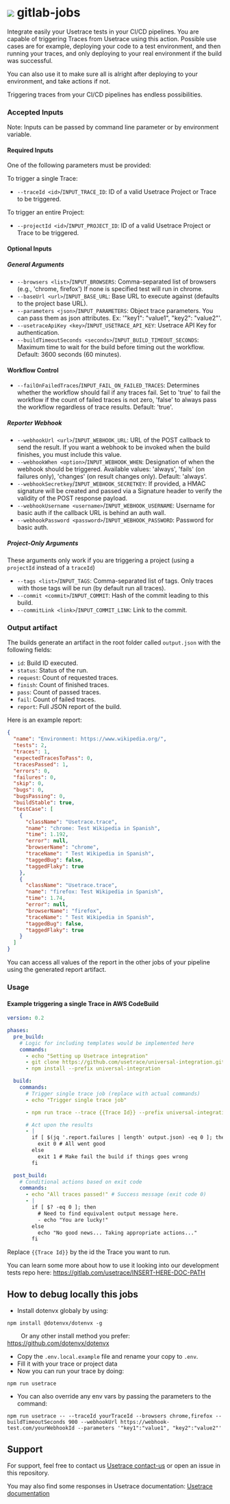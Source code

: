 # ![](https://gitlab.com/uploads/-/system/group/avatar/93079170/usetrace-logo-2.png?width=48) gitlab-jobs

Integrate easily your Usetrace tests in your CI/CD pipelines.
You are capable of triggering Traces from Usetrace using this action. Possible use cases are for example, deploying your code to a test environment, and then running your traces, and only deploying to your real environment if the build was successful.

You can also use it to make sure all is alright after deploying to your environment, and take actions if not.

Triggering traces from your CI/CD pipelines has endless possibilities.

### Accepted Inputs

Note: Inputs can be passed by command line parameter or by environment variable.

#### Required Inputs

One of the following parameters must be provided:

To trigger a single Trace:

- `--traceId <id>`/`INPUT_TRACE_ID`: ID of a valid Usetrace Project or Trace to be triggered.

To trigger an entire Project:

- `--projectId <id>`/`INPUT_PROJECT_ID`: ID of a valid Usetrace Project or Trace to be triggered.

#### Optional Inputs

##### General Arguments

- `--browsers <list>`/`INPUT_BROWSERS`: Comma-separated list of browsers (e.g., 'chrome, firefox') If none is specified test will run in chrome.
- `--baseUrl <url>`/`INPUT_BASE_URL`: Base URL to execute against (defaults to the project base URL).
- `--parameters <json>`/`INPUT_PARAMETERS`: Object trace parameters. You can pass them as json attributes. Ex: '"key1": "value1", "key2": "value2"'.
- `--usetraceApiKey <key>`/`INPUT_USETRACE_API_KEY`: Usetrace API Key for authentication.
- `--buildTimeoutSeconds <seconds>`/`INPUT_BUILD_TIMEOUT_SECONDS`: Maximum time to wait for the build before timing out the workflow. Default: 3600 seconds (60 minutes).

#### Workflow Control

- `--failOnFailedTraces`/`INPUT_FAIL_ON_FAILED_TRACES`: Determines whether the workflow should fail if any traces fail. Set to 'true' to fail the workflow if the count of failed traces is not zero, 'false' to always pass the workflow regardless of trace results. Default: 'true'.

##### Reporter Webhook

- `--webhookUrl <url>`/`INPUT_WEBHOOK_URL`: URL of the POST callback to send the result. If you want a webhook to be invoked when the build finishes, you must include this value.
- `--webhookWhen <option>`/`INPUT_WEBHOOK_WHEN`: Designation of when the webhook should be triggered. Available values: 'always', 'fails' (on failures only), 'changes' (on result changes only). Default: 'always'.
- `--webhookSecretkey`/`INPUT_WEBHOOK_SECRETKEY`: If provided, a HMAC signature will be created and passed via a Signature header to verify the validity of the POST response payload.
- `--webhookUsername <username>`/`INPUT_WEBHOOK_USERNAME`: Username for basic auth if the callback URL is behind an auth wall.
- `--webhookPassword <password>`/`INPUT_WEBHOOK_PASSWORD`: Password for basic auth.

##### Project-Only Arguments

These arguments only work if you are triggering a project (using a `projectId` instead of a `traceId`)

- `--tags <list>`/`INPUT_TAGS`: Comma-separated list of tags. Only traces with those tags will be run (by default run all traces).
- `--commit <commit>`/`INPUT_COMMIT`: Hash of the commit leading to this build.
- `--commitLink <link>`/`INPUT_COMMIT_LINK`: Link to the commit.

### Output artifact

The builds generate an artifact in the root folder called `output.json` with the following fields:

- `id`: Build ID executed.
- `status`: Status of the run.
- `request`: Count of requested traces.
- `finish`: Count of finished traces.
- `pass`: Count of passed traces.
- `fail`: Count of failed traces.
- `report`: Full JSON report of the build.

Here is an example report:

```json
{
  "name": "Environment: https://www.wikipedia.org/",
  "tests": 2,
  "traces": 1,
  "expectedTracesToPass": 0,
  "tracesPassed": 1,
  "errors": 0,
  "failures": 0,
  "skip": 0,
  "bugs": 0,
  "bugsPassing": 0,
  "buildStable": true,
  "testCase": [
    {
      "className": "Usetrace.trace",
      "name": "chrome: Test Wikipedia in Spanish",
      "time": 1.192,
      "error": null,
      "browserName": "chrome",
      "traceName": " Test Wikipedia in Spanish",
      "taggedBug": false,
      "taggedFlaky": true
    },
    {
      "className": "Usetrace.trace",
      "name": "firefox: Test Wikipedia in Spanish",
      "time": 1.74,
      "error": null,
      "browserName": "firefox",
      "traceName": " Test Wikipedia in Spanish",
      "taggedBug": false,
      "taggedFlaky": true
    }
  ]
}
```

You can access all values of the report in the other jobs of your pipeline using the generated report artifact.

### Usage

#### Example triggering a single Trace in AWS CodeBuild

```yaml
version: 0.2

phases:
  pre_build:
    # Logic for including templates would be implemented here
    commands:
      - echo "Setting up Usetrace integration"
      - git clone https://github.com/usetrace/universal-integration.git
      - npm install --prefix universal-integration

  build:
    commands:
      # Trigger single trace job (replace with actual commands)
      - echo "Trigger single trace job"

      - npm run trace --trace {{Trace Id}} --prefix universal-integration

      # Act upon the results
      - |
        if [ $(jq '.report.failures | length' output.json) -eq 0 ]; then
          exit 0 # All went good
        else
          exit 1 # Make fail the build if things goes wrong
        fi

  post_build:
    # Conditional actions based on exit code
    commands:
      - echo "All traces passed!" # Success message (exit code 0)
      - |
        if [ $? -eq 0 ]; then
          # Need to find equivalent output message here.
          - echo "You are lucky!"
        else
          echo "No good news... Taking appropriate actions..."
        fi
```

Replace `{{Trace Id}}` by the id the Trace you want to run.

You can learn some more about how to use it looking into our development tests repo here:
https://gitlab.com/usetrace/INSERT-HERE-DOC-PATH

## How to debug locally this jobs

- Install dotenvx globaly by using:

```shell
npm install @dotenvx/dotenvx -g
```

&emsp;&emsp; Or any other install method you prefer: https://github.com/dotenvx/dotenvx

- Copy the `.env.local.example` file and rename your copy to `.env`.
- Fill it with your trace or project data
- Now you can run your trace by doing:

```shell
npm run usetrace
```

- You can also override any env vars by passing the parameters to the command:

```shell
npm run usetrace -- --traceId yourTraceId --browsers chrome,firefox --buildTimeoutSeconds 900 --webhookUrl https://webhook-test.com/yourWebhookId --parameters '"key1":"value1", "key2":"value2"'
```

## Support

For support, feel free to contact us [Usetrace contact-us](https://usetrace.com/contact-us) or open an issue in this repository.

You may also find some responses in Usetrace documentation: [Usetrace documentation](https://docs.usetrace.com)
